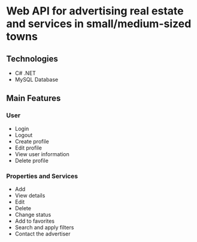 # Web API for advertising real estate and services in small/medium-sized towns

## Technologies
- C# .NET
- MySQL Database

## Main Features

### User
- Login
- Logout
- Create profile
- Edit profile
- View user information
- Delete profile

### Properties and Services
- Add
- View details
- Edit
- Delete
- Change status
- Add to favorites
- Search and apply filters
- Contact the advertiser
